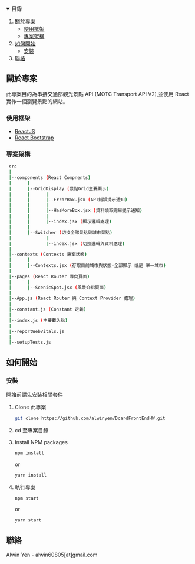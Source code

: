 <!--
*** Thanks for checking out the Best-README-Template. If you have a suggestion
*** that would make this better, please fork the repo and create a pull request
*** or simply open an issue with the tag "enhancement".
*** Thanks again! Now go create something AMAZING! :D
-->


<!-- PROJECT SHIELDS -->
<!--
*** I'm using markdown "reference style" links for readability.
*** Reference links are enclosed in brackets [ ] instead of parentheses ( ).
*** See the bottom of this document for the declaration of the reference variables
*** for contributors-url, forks-url, etc. This is an optional, concise syntax you may use.
*** https://www.markdownguide.org/basic-syntax/#reference-style-links
-->

<!-- TABLE OF CONTENTS -->
<details open="open">
  <summary>目錄</summary>
  <ol>
    <li>
      <a href="#關於專案">關於專案</a>
      <ul>
        <li><a href="#使用框架">使用框架</a></li>
        <li><a href="#專案架構">專案架構</a></li>
      </ul>
    </li>
    <li>
      <a href="#如何開始">如何開始</a>
      <ul>
        <li><a href="#安裝">安裝</a></li>
      </ul>
    </li>
    <li><a href="#聯絡">聯絡</a></li>
  </ol>
</details>



<!-- ABOUT THE PROJECT -->
## 關於專案

此專案目的為串接交通部觀光景點 API (MOTC Transport API V2),並使用 React 實作一個瀏覽景點的網站。

### 使用框架

* [ReactJS](https://reactjs.org/)
* [React Bootstrap](https://react-bootstrap.netlify.app/)

### 專案架構
```sh
 src
 |
 |--components (React Compnents)
 |      |
 |      |--GridDisplay (景點Grid主要顯示)
 |      |      |
 |      |      |--ErrorBox.jsx (API錯誤提示通知)
 |      |      |
 |      |      |--HasMoreBox.jsx (資料讀取完畢提示通知)
 |      |      |
 |      |      |--index.jsx (顯示邏輯處理)
 |      |
 |      |--Switcher (切換全部景點與城市景點)
 |             |
 |             |--index.jsx (切換邏輯與資料處理)
 |      
 |--contexts (Contexts 專案狀態)
 |      |
 |      |--Contexts.jsx (存取目前城市與狀態-全部顯示 或是 單一城市)
 |
 |--pages (React Router 導向頁面)
 |      |
 |      |--ScenicSpot.jsx (風景介紹頁面)
 |
 |--App.js (React Router 與 Context Provider 處理)
 |
 |--constant.js (Constant 定義)
 |
 |--index.js (主要載入點)
 |
 |--reportWebVitals.js
 |
 |--setupTests.js
```

<!-- GETTING STARTED -->
## 如何開始

### 安裝

開始前請先安裝相關套件

1. Clone 此專案
   ```sh
   git clone https://github.com/alwinyen/DcardFrontEndHW.git
   ```
2. cd 至專案目錄

3. Install NPM packages
   ```sh
   npm install
   ```
   or
   
   ```sh
   yarn install
   ```
   
4. 執行專案
   ```sh
   npm start
   ```
   or
   ```sh
   yarn start
   ```

<!-- CONTACT -->
## 聯絡

Alwin Yen - alwin60805[at]gmail.com


